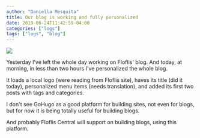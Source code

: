 ```yaml
---
author: "Daniella Mesquita"
title: Our blog is working and fully personalized
date: 2019-06-24T11:42:59-04:00
categories: ["logs"]
tags: ["logs", "blog"]
---
```


![](/blog/img/posts/our-blog-is-working-and-fully-personalized.png)

Yesterday I've left the whole day working on Floflis' blog. And today, at morning, in less than two hours I've personalized the whole blog.

It loads a local logo (were reading from Floflis site), haves its title (did it today), personalized menu items (needs translation), and added its first two posts with tags and categories.

I don't see GoHugo as a good platform for building sites, not even for blogs, but for now it is being totally useful for building blogs.

And probably Floflis Central will support on building blogs, using this platform.
